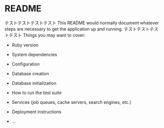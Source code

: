 # README
テストテストテストテスト
This README would normally document whatever steps are necessary to get the
application up and running.
テストテストテストテスト
Things you may want to cover:

* Ruby version

* System dependencies

* Configuration

* Database creation

* Database initialization

* How to run the test suite

* Services (job queues, cache servers, search engines, etc.)

* Deployment instructions

* ...
